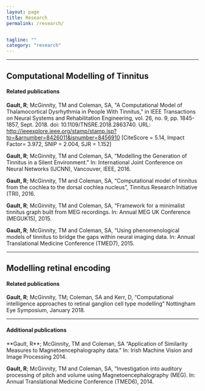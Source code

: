 ```yaml
---
layout: page
title: Research
permalink: /research/


tagline: ""
category: "research"
---
```


---
<h2>Computational Modelling of Tinnitus</h2>
<h4>Related publications</h4>

**Gault, R**; McGinnity, TM and Coleman, SA, "A Computational Model of Thalamocortical Dysrhythmia in People With Tinnitus," in IEEE Transactions on Neural Systems and Rehabilitation Engineering, vol. 26, no. 9, pp. 1845-1857, Sept. 2018.
doi: 10.1109/TNSRE.2018.2863740. URL: http://ieeexplore.ieee.org/stamp/stamp.jsp?tp=&arnumber=8426011&isnumber=8456910 [CiteScore = 5.14, Impact Factor= 3.972, SNIP = 2.004, SJR = 1.152]

**Gault, R**; McGinnity, TM and Coleman, SA, “Modelling the Generation of Tinnitus in a Silent Environment." In: International Joint Conference on Neural Networks (IJCNN), Vancouver, IEEE, 2016.

**Gault, R**; McGinnity, TM and Coleman, SA, “Computational model of tinnitus from the cochlea to the dorsal cochlea nucleus”, Tinnitus Research Initiative (TRI), 2016.

**Gault, R**; McGinnity, TM and Coleman, SA, “Framework for a minimalist tinnitus graph built from MEG recordings. In: Annual MEG UK Conference (MEGUK15), 2015.

**Gault, R**; McGinnity, TM and Coleman, SA, “Using phenomenological models of tinnitus to bridge the gaps within neural imaging data. In: Annual Translational Medicine Conference (TMED7), 2015.

---
<h2>Modelling retinal encoding</h2>
<h4>Related publications</h4>

**Gault, R**; McGinnity, TM; Coleman, SA and Kerr, D, “Computational intelligence approaches to retinal ganglion cell type modelling” Nottingham Eye Symposium, January 2018.

---
<h4>Additional publications</h4>
**Gault, R**; McGinnity, TM and Coleman, SA “Application of Similarity Measures to Magnetoencephalography data." In: Irish Machine Vision and Image Processing 2014.

**Gault, R**; McGinnity, TM and Coleman, SA, “Investigation into auditory processing of pitch and volume using Magnetoencephalography (MEG). In: Annual Translational Medicine Conference (TMED6), 2014.

